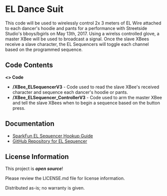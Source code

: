 # EL Dance Suit

This code will be used to wirelessly control 2x 3 meters of EL Wire attached to each dancer's hoodie and pants
for a performance with Streetside Studio's bboys/bgirls on May 13th, 2017. Using a wirelss controlled glove, a master XBee will be used to broadcast a signal. Once the slave XBees receive a slave character, the EL Sequencers will toggle each channel based on the programmed sequence.

Code Contents
-------------------
**<> Code**
- **/XBee_ELSequencerV3** - Code used to read the slave XBee's received character and sequence each dancer's hoodie or pants.
- **/XBee_ELSequencer_ControllerV3** - Code used to arm the master XBee and tell the slave XBees when to begin a sequence based on the button press.

Documentation
-------------------

* [SparkFun EL Sequencer Hookup Guide](https://learn.sparkfun.com/tutorials/el-sequencerescudo-dos-hookup-guide)
* [GitHub Repository for EL Sequencer](https://github.com/sparkfun/EL_Sequencer/tree/master)


License Information
-------------------

This project is _**open source**_! 

Please review the LICENSE.md file for license information. 

Distributed as-is; no warranty is given.

